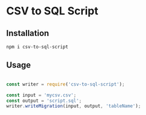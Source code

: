 # CSV to SQL Script

## Installation
```shell
npm i csv-to-sql-script
```

## Usage
```javascript

const writer = require('csv-to-sql-script');

const input = 'mycsv.csv';
const output = 'script.sql';
writer.writeMigration(input, output, 'tableName');
```
